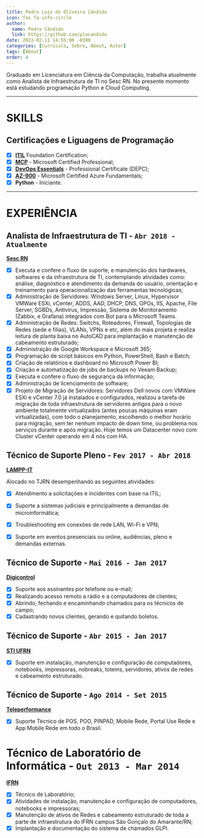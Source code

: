 ```yaml
---
title: Pedro Luiz de Oliveira Cândido
icon: fas fa-info-circle
author:
  name: Pedro Cândido
  link: https://github.com/plocandido
date: 2022-02-11 14:55:00 -0300
categories: [Curriculo, Sobre, About, Autor]
tags: [About]
order: 4
---
```


Graduado em Licenciatura em Ciência da Computação, trabalha atualmente como Analista de Infraestrutura de TI no Sesc RN. No presente momento está estudando programação Python e Cloud Computing.

---

# SKILLS

## Certificações e Liguagens de Programação

- [X] [**ITIL**](https://drive.google.com/file/d/0B8w9hyXYgnDeQ2Naei1KSGFPQmM/view?resourcekey=0-gw9j1vlpB6HxyC4gtb4GQg) Foundation Certification;
- [X] [**MCP**](https://www.credly.com/badges/935d9ab0-0ce8-4218-8337-2e2d1e03b7f3) - Microsoft Certified Professional;
- [X] [**DevOps Essentials**](https://drive.google.com/file/d/1PvqNFNgTUOKm1TR0M0HaYrqgXFcT04kI/view) - Professional Certificate (DEPC);
- [X] [**AZ-900**](https://www.credly.com/badges/a67f6afb-e0fd-4d2c-97d3-20b549d34223) - Microsoft Certified Azure Fundamentals;
- [X] **Python** - Iniciante.

---


# **EXPERIÊNCIA**

## Analista de Infraestrutura de TI - ``Abr 2018 - Atualmente``

**[Sesc RN](https://www.sescrn.com.br/)**

  - [X] Executa e confere o fluxo de suporte, e manutenção dos hardwares, softwares e da infraestrutura de TI, contemplando atividades como: análise, diagnóstico e atendimento da demanda do usuário, orientação e treinamento para operacionalização das ferramentas tecnológicas;
 - [X] Administração de Servidores: Windows Server, Linux, Hypervisor VMWare ESXi, vCenter, ADDS, AAD, DHCP, DNS, GPOs, IIS, Apache, File Server, SGBDs, Antivirus, Impressão, Sistema de Monitoramento (Zabbix, e Grafana) integrados com Bot para o Microsoft Teams.
 - [X] Administração de Redes: Switchs, Roteadores, Firewall, Topologias de Redes (sede e filias), VLANs, VPNs e etc, além do mais projeta e realiza leitura de planta baixa no AutoCAD para implantação e manutenção de cabeamento estruturado;
 - [X] Administração de Google Workspace e Microsoft 365;
 - [X] Programação de script básicos em Python, PowerShell, Bash e Batch;
 - [X] Criação de relatórios e dashboard no Microsoft Power BI;
 - [X] Criação e automatização de jobs de backups no Veeam Backup;
 - [X] Executa e confere o fluxo de segurança da informação;
 - [X] Administração de licenciamento de software;
 - [X] Projeto de Migração de Servidores: Servidores Dell novos com VMWare ESXi e vCenter 7.0 já instalados e configurados, realizou a tarefa de migração de toda infraestrutura de servidores antigos para o novo ambiente totalmente virtualizados (antes poucas máquinas eram virtualizadas), com todo o planejamento, escolhendo o melhor horário para migração, sem ter nenhum impacto de down time, ou problema nos serviços durante e após migração. Hoje temos um Datacenter novo com Cluster vCenter operando em 4 nós com HA.

## Técnico de Suporte Pleno - ``Fev 2017 - Abr 2018``

**[LAMPP-IT](https://www.lampp-it.com.br/)**

Alocado no TJRN desempenhando as seguintes atividades:
 - [X] Atendimento a solicitações e incidentes com base na ITIL;
 - [X] Suporte a sistemas judiciais e principalmente a demandas de microinformática;
 - [X] Troubleshooting em conexões de rede LAN, Wi-Fi e VPN;
 - [X] Suporte em eventos presenciais ou online, audiências, pleno e demandas externas.


## Técnico de Suporte - ``Mai 2016 - Jan 2017``

**[Digicontrol](https://digicontrol.net/)**

- [X] Suporte aos assinantes por telefone ou e-mail;
- [X] Realizando acesso remoto a rádio e a computadores de clientes;
- [X] Abrindo, fechando e encaminhando chamados para os técnicos de campo;
- [X] Cadastrando novos clientes, gerando e quitando boletos.

## Técnico de Suporte - ``Abr 2015 - Jan 2017``

**[STI UFRN](https://info.ufrn.br/)**

- [X] Suporte em instalação, manutenção e configuração de computadores, notebooks, impressoras, nobreaks, totems, servidores, ativos de redes e cabeamento estruturado.

## Técnico de Suporte - ``Ago 2014 - Set 2015``

**[Teleperformance](https://teleperformance.com/en-us/locations/brazil-site/brazil/)**

- [X] Suporte Técnico de POS, POO, PINPAD, Mobile Rede, Portal Use Rede e App Mobile Rede em todo o Brasil.

# Técnico de Laboratório de Informática - ``Out 2013 - Mar 2014``

**[IFRN](https://portal.ifrn.edu.br/campus/saogoncalo)**

- [X] Técnico de Laboratório;
- [X] Atividades de instalação, manutenção e configuração de computadores, notebooks e impressoras;
- [X] Manutenção de ativos de Redes e cabeamento estruturado de toda a parte de infraestrutura do IFRN campus São Gonçalo do Amarante/RN;
- [X] Implantação e documentação do sistema de chamados GLPI.